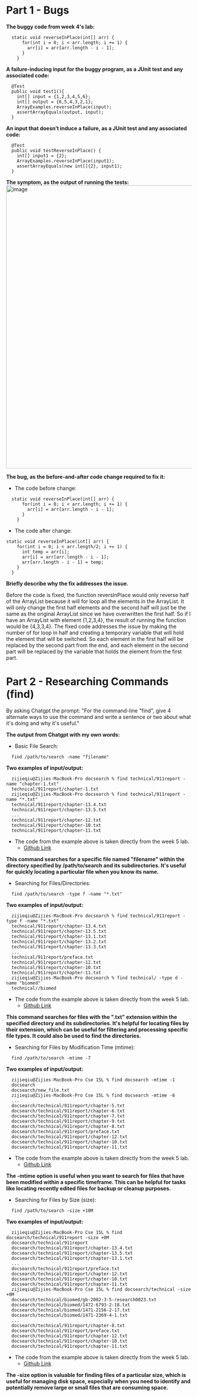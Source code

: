 # Part 1 - Bugs

**The buggy code from week 4's lab:**

```
  static void reverseInPlace(int[] arr) {
      for(int i = 0; i < arr.length; i += 1) {
        arr[i] = arr[arr.length - i - 1];
      }
    }
```

**A failure-inducing input for the buggy program, as a JUnit test and any associated code:**
```
  @Test
  public void test1(){
    int[] input = {1,2,3,4,5,6};
    int[] output = {6,5,4,3,2,1};
    ArrayExamples.reverseInPlace(input);
    assertArrayEquals(output, input);
  }
```

**An input that doesn’t induce a failure, as a JUnit test and any associated code:**
```
  @Test
  public void testReverseInPlace() {
    int[] input1 = {2};
    ArrayExamples.reverseInPlace(input1);
    assertArrayEquals(new int[]{2}, input1);
  }
```

**The symptom, as the output of running the tests:**
<img width="766" alt="image" src="https://github.com/Sam110120/lab-report-3/assets/71369089/cdd73e45-2d29-4c0c-85a3-39d2b9f9ba6e">

**The bug, as the before-and-after code change required to fix it:**

* The code before change:
```
  static void reverseInPlace(int[] arr) {
      for(int i = 0; i < arr.length; i += 1) {
        arr[i] = arr[arr.length - i - 1];
      }
    }
```

* The code after change:
```
static void reverseInPlace(int[] arr) {
    for(int i = 0; i < arr.length/2; i += 1) {
      int temp = arr[i];
      arr[i] = arr[arr.length - i - 1];
      arr[arr.length - i - 1] = temp;
    }
  }
```

**Briefly describe why the fix addresses the issue.**

Before the code is fixed, the function reversInPlace would only reverse half of the ArrayList because it will for loop all the elements in the ArrayList. It will only change the first half elements and the second half will just be the same as the original ArrayList since we have overwritten the first half. So if I have an ArrayList with element {1,2,3,4}, the result of running the function would be {4,3,3,4}. The fixed code addresses the issue by making the number of for loop in half and creating a temporary variable that will hold the element that will be switched. So each element in the first half will be replaced by the second part from the end, and each element in the second part will be replaced by the variable that holds the element from the first part.

# Part 2 - Researching Commands (find)

By asking Chatgpt the prompt: "For the command-line "find", give 4 alternate ways to use the command and write a sentence or two about what it's doing and why it's useful."

**The output from Chatgpt with my own words:**

* Basic File Search:

```
  find /path/to/search -name "filename"
```

**Two examples of input/output:**

```
  zijieqiu@Zijies-MacBook-Pro docsearch % find technical/911report -name "chapter-1.txt"
  technical/911report/chapter-1.txt
  zijieqiu@Zijies-MacBook-Pro docsearch % find technical/911report -name "*.txt"        
  technical/911report/chapter-13.4.txt
  technical/911report/chapter-13.5.txt
  ...
  technical/911report/chapter-12.txt
  technical/911report/chapter-10.txt
  technical/911report/chapter-11.txt
```
* The code from the example above is taken directly from the week 5 lab.
  * [Github Link](https://github.com/ucsd-cse15l-s23/docsearch)

**This command searches for a specific file named "filename" within the directory specified by /path/to/search and its subdirectories. It's useful for quickly locating a particular file when you know its name.**

* Searching for Files/Directories:
  
```
  find /path/to/search -type f -name "*.txt"
```

**Two examples of input/output:**

```
  zijieqiu@Zijies-MacBook-Pro docsearch % find technical/911report -type f -name "*.txt"
  technical/911report/chapter-13.4.txt
  technical/911report/chapter-13.5.txt
  technical/911report/chapter-13.1.txt
  technical/911report/chapter-13.2.txt
  technical/911report/chapter-13.3.txt
  ...
  technical/911report/preface.txt
  technical/911report/chapter-12.txt
  technical/911report/chapter-10.txt
  technical/911report/chapter-11.txt
  zijieqiu@Zijies-MacBook-Pro docsearch % find technical/ -type d -name "biomed"
  technical//biomed
```
* The code from the example above is taken directly from the week 5 lab.
  * [Github Link](https://github.com/ucsd-cse15l-s23/docsearch)

**This command searches for files with the ".txt" extension within the specified directory and its
  subdirectories. It's helpful for locating files by their extension, which can be useful for filtering
  and processing specific file types. It could also be used to find the directories.**

* Searching for Files by Modification Time (mtime):

```
  find /path/to/search -mtime -7
```

**Two examples of input/output:**

```
  zijieqiu@Zijies-MacBook-Pro Cse 15L % find docsearch -mtime -1
  docsearch
  docsearch/new_file.txt
  zijieqiu@Zijies-MacBook-Pro Cse 15L % find docsearch -mtime -6
  ...
  docsearch/technical/911report/chapter-5.txt
  docsearch/technical/911report/chapter-6.txt
  docsearch/technical/911report/chapter-7.txt
  docsearch/technical/911report/chapter-9.txt
  docsearch/technical/911report/chapter-8.txt
  docsearch/technical/911report/preface.txt
  docsearch/technical/911report/chapter-12.txt
  docsearch/technical/911report/chapter-10.txt
  docsearch/technical/911report/chapter-11.txt
```
* The code from the example above is taken directly from the week 5 lab.
  * [Github Link](https://github.com/ucsd-cse15l-s23/docsearch)

**The -mtime option is useful when you want to search for files that have been modified within a specific timeframe.
  This can be helpful for tasks like locating recently edited files for backup or cleanup purposes.**

* Searching for Files by Size (size):


```
  find /path/to/search -size +10M
```

**Two examples of input/output:**

```
  zijieqiu@Zijies-MacBook-Pro Cse 15L % find docsearch/technical/911report -size +0M
  docsearch/technical/911report
  docsearch/technical/911report/chapter-13.4.txt
  docsearch/technical/911report/chapter-13.5.txt
  docsearch/technical/911report/chapter-13.1.txt
  ...
  docsearch/technical/911report/preface.txt
  docsearch/technical/911report/chapter-12.txt
  docsearch/technical/911report/chapter-10.txt
  docsearch/technical/911report/chapter-11.txt
  zijieqiu@Zijies-MacBook-Pro Cse 15L % find docsearch/technical -size +0M
  docsearch/technical/biomed/gb-2002-3-5-research0023.txt
  docsearch/technical/biomed/1472-6793-2-18.txt
  docsearch/technical/biomed/1471-2156-2-17.txt
  docsearch/technical/biomed/1471-2369-4-1.txt
  ...
  docsearch/technical/911report/chapter-8.txt
  docsearch/technical/911report/preface.txt
  docsearch/technical/911report/chapter-12.txt
  docsearch/technical/911report/chapter-10.txt
  docsearch/technical/911report/chapter-11.txt
```
* The code from the example above is taken directly from the week 5 lab.
  * [Github Link](https://github.com/ucsd-cse15l-s23/docsearch)

**The -size option is valuable for finding files of a particular size, which is useful for managing disk space,
  especially when you need to identify and potentially remove large or small files that are consuming space.**
